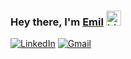 ### Hey there, I'm <a href ="https://github.com/EmilVl6">Emil</a> <img src="https://user-images.githubusercontent.com/1303154/88677602-1635ba80-d120-11ea-84d8-d263ba5fc3c0.gif" width="24px" alt="hi">
<p>
<a href="https://www.linkedin.com/in/emil-vinod-03a743278/"><img src="https://img.shields.io/badge/linkedin-%230077B5.svg?style=flat&logo=linkedin&logoColor=white" alt="LinkedIn"></a>
<a href=mailto:emilvinod@gmail.com?subject="Hello_There!"><img src="https://img.shields.io/badge/Gmail-D14836?style=flat&logo=gmail&logoColor=white" alt="Gmail"></a>
</p>

